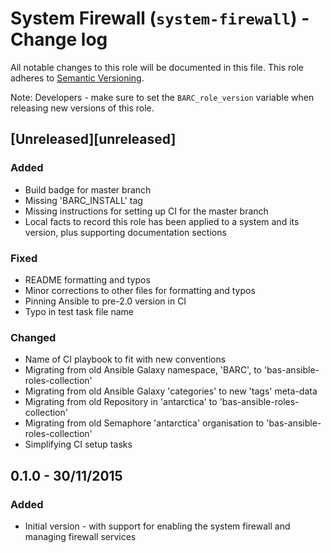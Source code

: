 # System Firewall (`system-firewall`) - Change log

All notable changes to this role will be documented in this file.
This role adheres to [Semantic Versioning](http://semver.org/spec/v2.0.0.html).

Note: Developers - make sure to set the `BARC_role_version` variable when releasing new versions of this role.

## [Unreleased][unreleased]

### Added

* Build badge for master branch
* Missing 'BARC_INSTALL' tag
* Missing instructions for setting up CI for the master branch
* Local facts to record this role has been applied to a system and its version, plus supporting documentation sections

### Fixed

* README formatting and typos
* Minor corrections to other files for formatting and typos
* Pinning Ansible to pre-2.0 version in CI
* Typo in test task file name

### Changed

* Name of CI playbook to fit with new conventions
* Migrating from old Ansible Galaxy namespace, 'BARC', to 'bas-ansible-roles-collection'
* Migrating from old Ansible Galaxy 'categories' to new 'tags' meta-data
* Migrating from old Repository in 'antarctica' to 'bas-ansible-roles-collection'
* Migrating from old Semaphore 'antarctica' organisation to 'bas-ansible-roles-collection'
* Simplifying CI setup tasks

## 0.1.0 - 30/11/2015

### Added

* Initial version - with support for enabling the system firewall and managing firewall services
